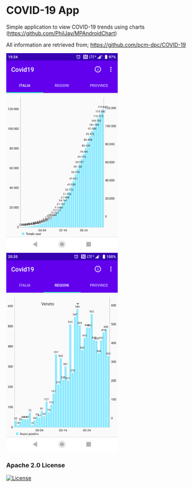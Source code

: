 # COVID-19 App
Simple application to view COVID-19 trends using charts (https://github.com/PhilJay/MPAndroidChart)

All information are retrieved from; https://github.com/pcm-dpc/COVID-19

<div class="row">
  <div class="column">
    <img src="https://github.com/ccodega/covid19app/blob/master/screenshot.png?raw=true" alt="COVID-19" data-canonical-src="https://github.com/ccodega/covid19app/blob/master/screenshot.png?raw=true" width="300"/>
  </div>
  <div class="column">
    <img src="https://github.com/ccodega/covid19app/blob/master/screenshot2.png?raw=true" alt="COVID-19" data-canonical-src="https://github.com/ccodega/covid19app/blob/master/screenshot2.png?raw=true" width="300"/>
  </div>
</div>

### Apache 2.0 License
[![License](https://img.shields.io/badge/License-Apache%202.0-yellowgreen.svg)](https://opensource.org/licenses/Apache-2.0)  
